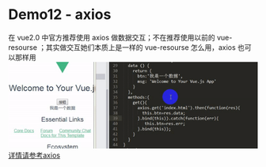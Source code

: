 # Demo12 - axios
在 vue2.0 中官方推荐使用 axios 做数据交互；不在推荐使用以前的 vue-resourse ；其实做交互她们本质上是一样的 vue-resourse 怎么用，axios 也可以那样用  
![axios](./img/axios.gif)  
[详情请参考axios](https://github.com/axios/axios)